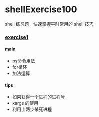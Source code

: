 # shellExercise100
shell 练习题，快速掌握平时常用的 shell 技巧

### [exercise1](https://github.com/immotal/shellExercise100/tree/master/exercise1)
#### main
- ps命令用法
- for循环
- 加法运算
#### tips
- 如果获得一个进程的进程号
- xargs 的使用
- 利用上两步杀死进程